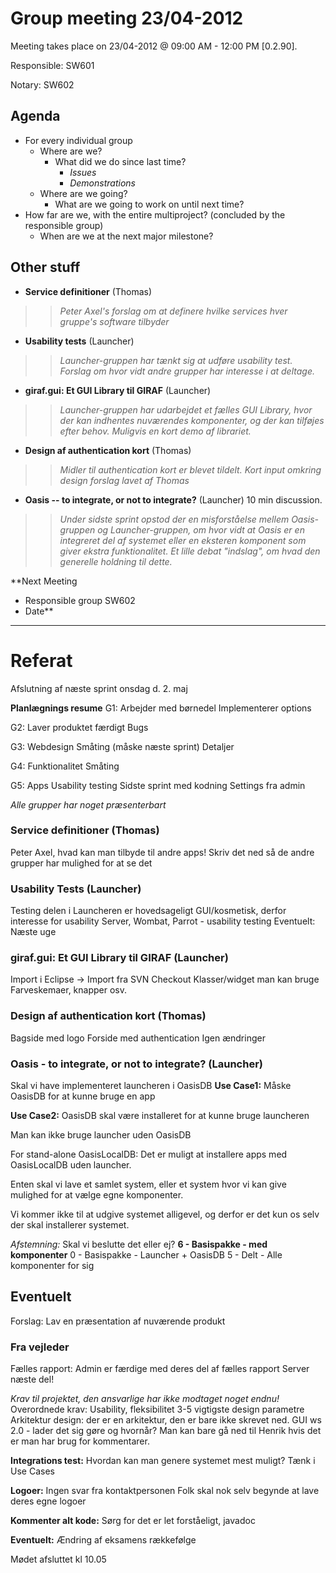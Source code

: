 # Group meeting 23/04-2012 #

Meeting takes place on 23/04-2012 @ 09:00 AM - 12:00 PM [0.2.90].

Responsible: SW601

Notary: SW602

## Agenda ##
  * For every individual group
    * Where are we?
      * What did we do since last time?
        * _Issues_
        * _Demonstrations_
    * Where are we going?
      * What are we going to work on until next time?
  * How far are we, with the entire multiproject? (concluded by the responsible group)
    * When are we at the next major milestone?

## Other stuff ##
  * **Service definitioner** (Thomas)
> > _Peter Axel's forslag om at definere hvilke services hver gruppe's software tilbyder_
  * **Usability tests** (Launcher)
> > _Launcher-gruppen har tænkt sig at udføre usability test. Forslag om hvor vidt andre grupper har interesse i at deltage._
  * **giraf.gui: Et GUI Library til GIRAF** (Launcher)
> > _Launcher-gruppen har udarbejdet et fælles GUI Library, hvor der kan indhentes nuværendes komponenter, og der kan tilføjes efter behov. Muligvis en kort demo af librariet._
  * **Design af authentication kort** (Thomas)
> > _Midler til authentication kort er blevet tildelt. Kort input omkring design forslag lavet af Thomas_
  * **Oasis -- to integrate, or not to integrate?** (Launcher) 10 min discussion.
> > _Under sidste sprint opstod der en misforståelse mellem Oasis-gruppen og Launcher-gruppen, om hvor vidt at Oasis er en integreret del af systemet eller en eksteren komponent som giver ekstra funktionalitet. Et lille debat "indslag", om hvad den generelle holdning til dette._


**Next Meeting
  * Responsible group SW602
  * Date**


---

# Referat #
Afslutning af næste sprint onsdag d. 2. maj

**Planlægnings resume**
G1:
Arbejder med børnedel
Implementerer options

G2:
Laver produktet færdigt
Bugs

G3:
Webdesign
Småting (måske næste sprint)
Detaljer

G4:
Funktionalitet
Småting

G5:
Apps
Usability testing
Sidste sprint med kodning
Settings fra admin

_Alle grupper har noget præsenterbart_

### Service definitioner (Thomas) ###
Peter Axel, hvad kan man tilbyde til andre apps!
Skriv det ned så de andre grupper har mulighed for at se det

### Usability Tests (Launcher) ###
Testing delen i Launcheren er hovedsageligt GUI/kosmetisk, derfor interesse for usability
Server, Wombat, Parrot - usability testing
Eventuelt: Næste uge



### giraf.gui: Et GUI Library til GIRAF (Launcher) ###
Import i Eclipse -> Import fra SVN Checkout
Klasser/widget man kan bruge
Farveskemaer, knapper osv.

### Design af authentication kort (Thomas) ###
Bagside med logo
Forside med authentication
Igen ændringer

### Oasis - to integrate, or not to integrate? (Launcher) ###
Skal vi have implementeret launcheren i OasisDB
**Use Case1:**
Måske OasisDB for at kunne bruge en app

**Use Case2:**
OasisDB skal være installeret for at kunne bruge launcheren

Man kan ikke bruge launcher uden OasisDB

For stand-alone OasisLocalDB:
Det er muligt at installere apps med OasisLocalDB uden launcher.

Enten skal vi lave et samlet system, eller et system hvor vi kan give mulighed for at vælge egne komponenter.

Vi kommer ikke til at udgive systemet alligevel, og derfor er det kun os selv der skal installerer systemet.

_Afstemning:_
Skal vi beslutte det eller ej?
**6 - Basispakke - med komponenter**
0 - Basispakke - Launcher + OasisDB
5 - Delt - Alle komponenter for sig


## Eventuelt ##
Forslag: Lav en præsentation af nuværende produkt

### Fra vejleder ###
Fælles rapport:
Admin er færdige med deres del af fælles rapport
Server næste del!

_Krav til projektet, den ansvarlige har ikke modtaget noget endnu!_
Overordnede krav: Usability, fleksibilitet
3-5 vigtigste design parametre
Arkitektur design: der er en arkitektur, den er bare ikke skrevet ned.
GUI ws 2.0 - lader det sig gøre og hvornår? Man kan bare gå ned til Henrik hvis det er man har brug for kommentarer.

**Integrations test:**
Hvordan kan man genere systemet mest muligt?
Tænk i Use Cases

**Logoer:**
Ingen svar fra kontaktpersonen
Folk skal nok selv begynde at lave deres egne logoer

**Kommenter alt kode:**
Sørg for det er let forståeligt, javadoc

**Eventuelt:**
Ændring af eksamens rækkefølge

Mødet afsluttet kl 10.05